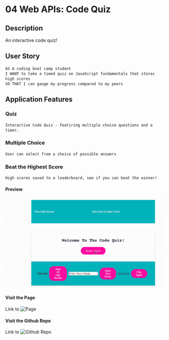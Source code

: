 # 04 Web APIs: Code Quiz

## Description

An interactive code quiz!

## User Story

```
AS A coding boot camp student
I WANT to take a timed quiz on JavaScript fundamentals that stores high scores
SO THAT I can gauge my progress compared to my peers
```

## Application Features

### Quiz
```
Interactive Code Quiz - featiring multiple choice questions and a timer.
```
### Multiple Choice
```
User can select from a choice of possible answers
```
### Beat the Highest Score
```
High scores saved to a leaderboard, see if you can beat the winner!
```
#### Preview
![Watch the Demo](/assets/codequiz.gif)

#### Visit the Page
Link to ![Page](https://cherry-aisha.github.io/week-4-code-quiz/)


#### Visit the Github Repo
Link to ![Github Repo](https://github.com/cherry-aisha/week-4-code-quiz)
